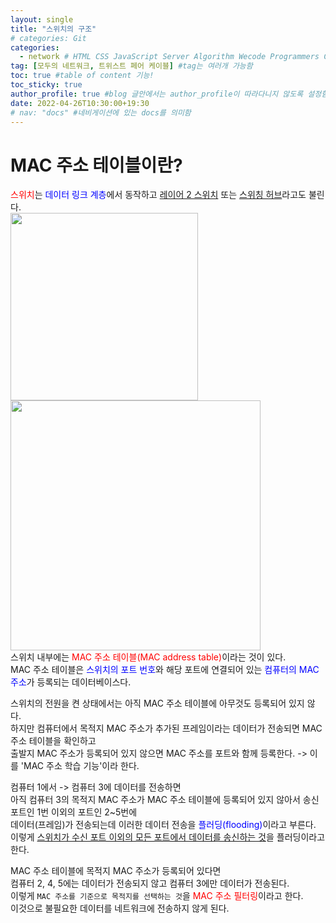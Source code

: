 ```yaml
---
layout: single
title: "스위치의 구조"  
# categories: Git
categories:
  - network # HTML CSS JavaScript Server Algorithm Wecode Programmers CS vsCode
tag: [모두의 네트워크, 트위스트 페어 케이블] #tag는 여러개 가능함
toc: true #table of content 기능!
toc_sticky: true
author_profile: true #blog 글안에서는 author_profile이 따라다니지 않도록 설정함
date: 2022-04-26T10:30:00+19:30 
# nav: "docs" #네비게이션에 있는 docs를 의미함
---  
```

# MAC 주소 테이블이란?  
<span style="color:red">스위치</span>는 <span style="color:blue">데이터 링크 계층</span>에서 동작하고 <u>레이어 2 스위치</u> 또는 <u>스위칭 허브</u>라고도 불린다.  
<img src="https://user-images.githubusercontent.com/87808288/165018916-ad460a58-37c8-41ff-b66d-f3b1acf8aec0.png" width="300"><img src="https://user-images.githubusercontent.com/87808288/165022115-5729a229-007a-4ad1-bfae-754c4940490f.png" width="400">  
스위치 내부에는 <span style="color:red">MAC 주소 테이블(MAC address table)</span>이라는 것이 있다.  
MAC 주소 테이블은 <span style="color:blue">스위치의 포트 번호</span>와 해당 포트에 연결되어 있는 <span style="color:blue">컴퓨터의 MAC 주소</span>가 등록되는 데이터베이스다.  

스위치의 전원을 켠 상태에서는 아직 MAC 주소 테이블에 아무것도 등록되어 있지 않다.  
하지만 컴퓨터에서 목적지 MAC 주소가 추가된 프레임이라는 데이터가 전송되면 MAC 주소 테이블을 확인하고  
출발지 MAC 주소가 등록되어 있지 않으면 MAC 주소를 포트와 함께 등록한다. -> 이를 'MAC 주소 학습 기능'이라 한다.  

컴퓨터 1에서 -> 컴퓨터 3에 데이터를 전송하면  
아직 컴퓨터 3의 목적지 MAC 주소가 MAC 주소 테이블에 등록되어 있지 않아서 송신 포트인 1번 이외의 포트인 2~5번에  
데이터(프레임)가 전송되는데 이러한 데이터 전송을 <span style="color:blue">플러딩(flooding)</span>이라고 부른다.  
이렇게 <u>스위치가 수신 포트 이외의 모든 포트에서 데이터를 송신하는 것</u>을 플러딩이라고 한다.  

MAC 주소 테이블에 목적지 MAC 주소가 등록되어 있다면  
컴퓨터 2, 4, 5에는 데이터가 전송되지 않고 컴퓨터 3에만 데이터가 전송된다.  
이렇게 `MAC 주소를 기준으로 목적지를 선택하는 것`을 <span style="color:red">MAC 주소 필터링</span>이라고 한다.  
이것으로 불필요한 데이터를 네트워크에 전송하지 않게 된다.  



<!-- ### 2. Link 넣기

```

유형 1: (설명어를 입력) : [gunhee's coding blog](https://gunhee-jeong.github.io/)
유형 2: (URL 자동연결) : <https://gunhee-jeong.github.io/>
유형 3: (동일 파일 내 '문단으로 이동') : [1. Header로 이동](###-1-header)

```

유형 1: (설명어를 입력) : [gunhee's coding blog](https://gunhee-jeong.github.io/)
유형 2: (URL 자동연결) : <https://gunhee-jeong.github.io/>
유형 3: (동일 파일 내 '문단으로 이동') : [1. Header로 이동](#1-header)
유형 3의 방법

1. 특수문자를 제거
2. 스페이스는 -로 바꾸고
3. 대문자는 소문자로!
   그래서 ### 1. Header -> #1-header

## Link: [google][https://www.google.com/]

### 3. 수평선

```

---

```

---

### 4. 라인 바꾸기

```

스페이스바를 2번 눌러주면 다음칸으로
이동할 수 있어요!

```

---

스페이스바를 2번 눌러주면
다음칸으로 이동할 수 있어요!

### 5. list 만들기

```

1. 1번
2. 2번
3. 3번

- 순서없는 list
  - 순서없는 list
    - 순서없는 list

```

1. 1번
2. 2번
3. 3번

- 순서없는 list
  - 순서없는 list
    - 순서없는 list

---

### 6. font 관련

```

**진하게** -> 볼드
_기울여서_ -> 이탤릭체
~~취소선~~ -> 취소선

<ul>밑줄넣기</ul> -> 밑줄
<span style="color:red">빨간 글씨</span> -> 글자색
이것이 `인라인` 입니다 -> 인라인 코드
```

**진하게** -> 볼드
_기울여서_ -> 이탤릭체
~~취소선~~ -> 취소선
<u>밑줄넣기</u> -> 밑줄
<span style="color:red">빨간 글씨</span>
이것이 `인라인` 입니다 -> 인라인 코드

---

### 7. 인용구문

```
> coding
>
> > JavaScript
> >
> > > 내가 프짱!
```

> coding
>
> > JavaScript
> >
> > > 내가 프짱!

---

### 8. 이미지 삽입

```
유형1: ('사이즈를 조절' -> HTML 태그 사용) : <img src="https://gunhee-jeong.github.io/assets/images/blogLogo.png" width="300" height="200">
유형2: (이미지 삽입 후 -> 링크 걸기)
[![이미지](https://gunhee-jeong.github.io/assets/images/blogLogo/blogLogo.png)](https://gunhee-jeong.github.io/)
```

유형1: ('사이즈를 조절' -> HTML 태그 사용) : <img src="https://gunhee-jeong.github.io/assets/images/blogLogo.png" width="300" height="200">
유형2: (이미지 삽입 후 -> 링크 걸기)
[![이미지](https://gunhee-jeong.github.io/assets/images/blogLogo.png)](https://gunhee-jeong.github.io/)

### 9. 표 만들기

```
||국어|영어|
| :--- | ---: | :--: |
|건희 | 100점 | 100점
|철수 | 100점 | 100점
```

|      |  국어 | 영어  |
| :--- | ----: | :---: |
| 건희 | 100점 | 100점 |
| 철수 | 100점 | 100점 |

> - header를 넣고 싶은 경우 ---을 사용하고 :을 이용하여 정렬에 사용함!

### 10. 토글 만들기

```
<details>
<summary>여기를 누르세요</summary>
<div markdown="1">
숨겨진 내용
</div>
</details>
```

<details>
<summary>여기를 누르세요</summary>
<div markdown="1">
숨겨진 내용
</div>
</details> -->
